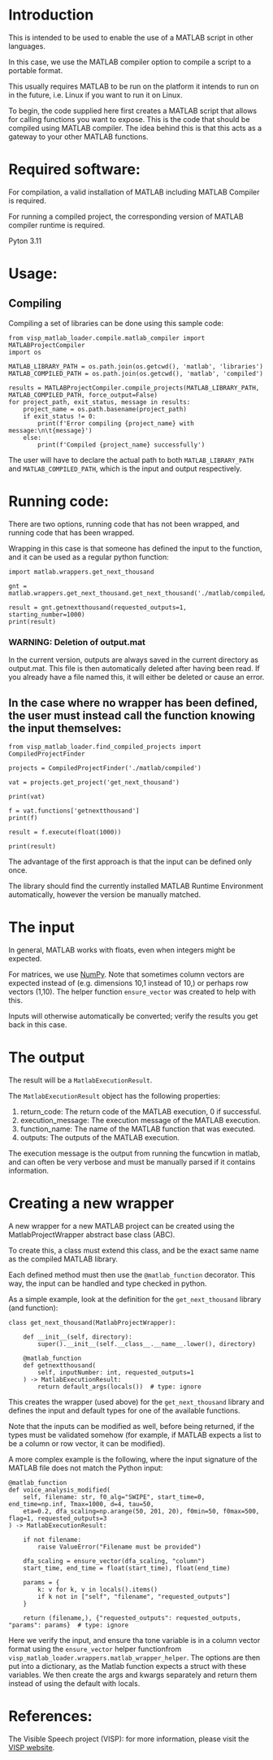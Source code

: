 # Introduction
This is intended to be used to enable the use of a MATLAB script in other languages.

In this case, we use the MATLAB compiler option to compile a script to a portable format.

This usually requires MATLAB to be run on the platform it intends to run on in the future, i.e. Linux if you want to run it on Linux.

To begin, the code supplied here first creates a MATLAB script that allows for calling functions you want to expose. This is the code that should be compiled using MATLAB compiler. The idea behind this is that this acts as a gateway to your other MATLAB functions. 

# Required software:

For compilation, a valid installation of MATLAB including MATLAB Compiler is required.

For running a compiled project, the corresponding version of MATLAB compiler runtime is required.

Pyton 3.11

# Usage:

## Compiling 

Compiling a set of libraries can be done using this sample code:

```
from visp_matlab_loader.compile.matlab_compiler import MATLABProjectCompiler
import os

MATLAB_LIBRARY_PATH = os.path.join(os.getcwd(), 'matlab', 'libraries')
MATLAB_COMPILED_PATH = os.path.join(os.getcwd(), 'matlab', 'compiled')

results = MATLABProjectCompiler.compile_projects(MATLAB_LIBRARY_PATH, MATLAB_COMPILED_PATH, force_output=False)
for project_path, exit_status, message in results:
    project_name = os.path.basename(project_path)
    if exit_status != 0:
        print(f'Error compiling {project_name} with message:\n\t{message}')
    else:
        print(f'Compiled {project_name} successfully')
```        
The user will have to declare the actual path to both `MATLAB_LIBRARY_PATH` and `MATLAB_COMPILED_PATH`, which is the input and output respectively.

# Running code:
There are two options, running code that has not been wrapped, and running code that has been wrapped.

Wrapping in this case is that someone has defined the input to the function, and it can be used as a regular python function:
```
import matlab.wrappers.get_next_thousand

gnt = matlab.wrappers.get_next_thousand.get_next_thousand('./matlab/compiled/get_next_thousand')

result = gnt.getnextthousand(requested_outputs=1, starting_number=1000)
print(result)
```

### WARNING: Deletion of output.mat
In the current version, outputs are always saved in the current directory as output.mat.
This file is then automatically deleted after having been read. If you already have a file named this,
it will either be deleted or cause an error.

## In the case where no wrapper has been defined, the user must instead call the function knowing the input themselves:
```
from visp_matlab_loader.find_compiled_projects import CompiledProjectFinder

projects = CompiledProjectFinder('./matlab/compiled')

vat = projects.get_project('get_next_thousand')

print(vat)

f = vat.functions['getnextthousand']
print(f)

result = f.execute(float(1000))

print(result)
```
The advantage of the first approach is that the input can be defined only once.


The library should find the currently installed MATLAB Runtime Environment automatically, however the version be manually matched.

# The input
In general, MATLAB works with floats, even when integers might be expected.

For matrices, we use [NumPy](https://numpy.org/). Note that sometimes column vectors are expected instead of (e.g. dimensions 10,1 instead of 10,) or perhaps row vectors (1,10). The helper function `ensure_vector` was created to help with this.

Inputs will otherwise automatically be converted; verify the results you get back in this case.

# The output

The result will be a `MatlabExecutionResult`.

The `MatlabExecutionResult` object has the following properties:
1. return_code: The return code of the MATLAB execution, 0 if successful.
1. execution_message: The execution message of the MATLAB execution.
1. function_name: The name of the MATLAB function that was executed.
1. outputs: The outputs of the MATLAB execution.

The execution message is the output from running the funcwtion in matlab, and can often be very verbose and must be manually parsed if it contains information.

# Creating a new wrapper

A new wrapper for a new MATLAB project can be created using the MatlabProjectWrapper abstract base class (ABC). 

To create this, a class must extend this class, and be the exact same name as the compiled MATLAB library.

Each defined method must then use the `@matlab_function` decorator. This way, the input can be handled and type checked
in python.

As a simple example, look at the definition for the `get_next_thousand` library (and function):

```
class get_next_thousand(MatlabProjectWrapper):

    def __init__(self, directory):
        super().__init__(self.__class__.__name__.lower(), directory)

    @matlab_function
    def getnextthousand(
        self, inputNumber: int, requested_outputs=1
    ) -> MatlabExecutionResult:
        return default_args(locals())  # type: ignore
``` 

This creates the wrapper (used above) for the `get_next_thousand` library and defines the input and default types for one of the available functions.

Note that the inputs can be modified as well, before being returned, if the types must be validated somehow (for example,
if MATLAB expects a list to be a column or row vector, it can be modified).

A more complex example is the following, where the input signature of the MATLAB file does not match the Python input:
```
@matlab_function
def voice_analysis_modified(
    self, filename: str, f0_alg="SWIPE", start_time=0, end_time=np.inf, Tmax=1000, d=4, tau=50,
    eta=0.2, dfa_scaling=np.arange(50, 201, 20), f0min=50, f0max=500, flag=1, requested_outputs=3
) -> MatlabExecutionResult:
    
    if not filename: 
        raise ValueError("Filename must be provided")
    
    dfa_scaling = ensure_vector(dfa_scaling, "column")
    start_time, end_time = float(start_time), float(end_time)
    
    params = {
        k: v for k, v in locals().items() 
        if k not in ["self", "filename", "requested_outputs"]
    }
    
    return (filename,), {"requested_outputs": requested_outputs, "params": params}  # type: ignore
```
Here we verify the input, and ensure tha tone variable is in a column vector format using the `ensure_vector` 
helper functionfrom `visp_matlab_loader.wrappers.matlab_wrapper_helper`. The options are then put into a dictionary,
as the Matlab function expects a struct with these variables.  We then create the args and kwargs separately and 
return them instead of using the default with locals.





# References:

The Visible Speech project (VISP): for more information, please visit the [VISP website](https://visp.humlab.umu.se).
